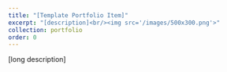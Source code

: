 ```yaml
---
title: "[Template Portfolio Item]"
excerpt: "[description]<br/><img src='/images/500x300.png'>"
collection: portfolio
order: 0
---
```


[long description]